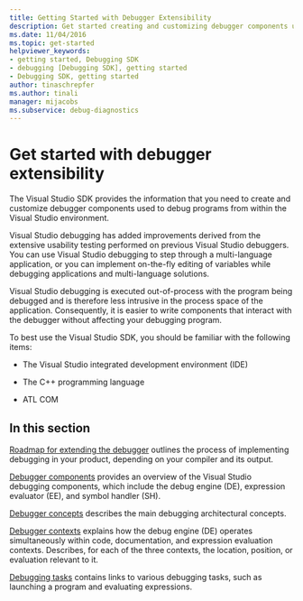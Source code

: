 ```yaml
---
title: Getting Started with Debugger Extensibility
description: Get started creating and customizing debugger components used to debug programs from within the Visual Studio environment.
ms.date: 11/04/2016
ms.topic: get-started
helpviewer_keywords:
- getting started, Debugging SDK
- debugging [Debugging SDK], getting started
- Debugging SDK, getting started
author: tinaschrepfer
ms.author: tinali
manager: mijacobs
ms.subservice: debug-diagnostics
---
```

# Get started with debugger extensibility

The Visual Studio SDK provides the information that you need to create and customize debugger components used to debug programs from within the Visual Studio environment.

 Visual Studio debugging has added improvements derived from the extensive usability testing performed on previous Visual Studio debuggers. You can use Visual Studio debugging to step through a multi-language application, or you can implement on-the-fly editing of variables while debugging applications and multi-language solutions.

 Visual Studio debugging is executed out-of-process with the program being debugged and is therefore less intrusive in the process space of the application. Consequently, it is easier to write components that interact with the debugger without affecting your debugging program.

 To best use the Visual Studio SDK, you should be familiar with the following items:

- The Visual Studio integrated development environment (IDE)

- The C++ programming language

- ATL COM

## In this section

[Roadmap for extending the debugger](../../extensibility/debugger/roadmap-for-extending-the-debugger.md) outlines the process of implementing debugging in your product, depending on your compiler and its output.

 [Debugger components](../../extensibility/debugger/debugger-components.md) provides an overview of the Visual Studio debugging components, which include the debug engine (DE), expression evaluator (EE), and symbol handler (SH).

 [Debugger concepts](../../extensibility/debugger/debugger-concepts.md) describes the main debugging architectural concepts.

 [Debugger contexts](../../extensibility/debugger/debugger-contexts.md) explains how the debug engine (DE) operates simultaneously within code, documentation, and expression evaluation contexts. Describes, for each of the three contexts, the location, position, or evaluation relevant to it.

 [Debugging tasks](../../extensibility/debugger/debugging-tasks.md) contains links to various debugging tasks, such as launching a program and evaluating expressions.
